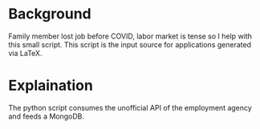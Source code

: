 # Background

Family member lost job before COVID, labor market is tense so I help with this small script.
This script is the input source for applications generated via LaTeX.


# Explaination

The python script consumes the unofficial API of the employment agency and feeds a MongoDB. 
